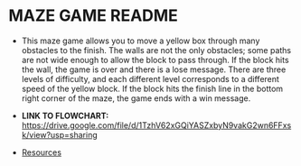 # MAZE GAME README

* This maze game allows you to move a yellow box through many obstacles to the finish. The walls are not the only obstacles; some paths are not wide enough to allow the block to pass through. If the block hits the wall, the game is over and there is a lose message. There are three levels of difficulty, and each different level corresponds to a different speed of the yellow block. If the block hits the finish line in the bottom right corner of the maze, the game ends with a win message.

* **LINK TO FLOWCHART:** https://drive.google.com/file/d/1TzhV62xGQiYASZxbyN9vakG2wn6FFxsk/view?usp=sharing




* [Resources](resources.md)
